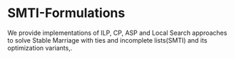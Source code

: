 # SMTI-Formulations
We provide implementations of ILP, CP, ASP and Local Search approaches to solve Stable Marriage with ties and incomplete lists(SMTI) and its optimization variants,.
